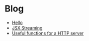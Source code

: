 # Blog

- [Hello](/blog/hello)
- [JSX Streaming](/blog/jsx_streaming)
- [Useful functions for a HTTP server](/blog/http_fns)
